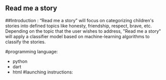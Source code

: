 ## Read me a story 
##Introduction : 
“Read me a story” will focus on categorizing children's stories into defined topics like honesty, friendship, respect, brave, etc. Depending on the topic that the user wishes to address, "Read me a story" will apply a classifier model based on machine-learning algorithms to classify the stories. 

#programming language: 
* python 
* dart 
* html 
#launching instructions:

